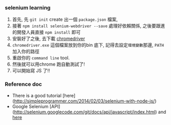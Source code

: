 ### selenium learning
1. 首先, 先 `git init` create 出一個 `package.json` 檔案,
2. 接著 `npm install selenium-webdriver --save` 處理好依賴關係, 之後要跟進的開發人員直接 `npm install` 即可
3. 安裝好了之後, 去下載 [chromedriver](http://chromedriver.storage.googleapis.com/index.html)
4. `chromedriver.exe` 這個檔案放到你的bin 底下, 記得去設定`環境變數`那邊, `PATH` 加入你的路徑
5. 重啟你的 `command line` tool.
6. 然後就可以用chrome 跑自動測試了!
7. 可以開始寫 JS 了!!

### Reference doc
- There is a good tutorial [here] (http://simpleprogrammer.com/2014/02/03/selenium-with-node-js/)
- Google Selenium [API] (http://selenium.googlecode.com/git/docs/api/javascript/index.html) and [here](https://code.google.com/p/selenium/wiki/WebDriverJs)
